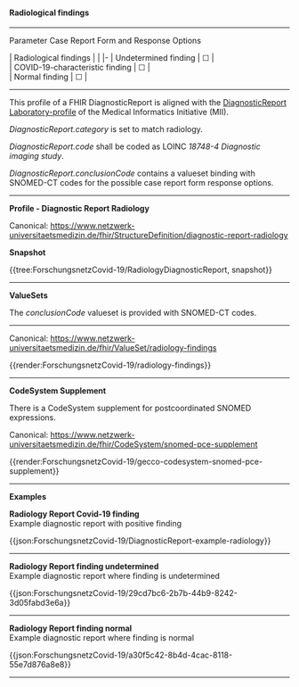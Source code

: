 #### Radiological findings

---

Parameter Case Report Form and Response Options

| Radiological findings |  |
|-
| Undetermined finding | &#9744; |  
| COVID-19-characteristic finding | &#9744; |  
| Normal finding | &#9744; |  

---

This profile of a FHIR DiagnosticReport is aligned with the [DiagnosticReport Laboratory-profile](https://www.medizininformatik-initiative.de/fhir/core/modul-labor/StructureDefinition/DiagnosticReportLab) of the Medical Informatics Initiative (MII). 

*DiagnosticReport.category* is set to match radiology.

*DiagnosticReport.code* shall be coded as LOINC *18748-4 Diagnostic imaging study*.

*DiagnosticReport.conclusionCode* contains a valueset binding with SNOMED-CT codes for the possible case report form response options.

---

**Profile - Diagnostic Report Radiology**

Canonical: https://www.netzwerk-universitaetsmedizin.de/fhir/StructureDefinition/diagnostic-report-radiology

**Snapshot**

{{tree:ForschungsnetzCovid-19/RadiologyDiagnosticReport, snapshot}}

---

**ValueSets**

The *conclusionCode* valueset is provided with SNOMED-CT codes.

---

Canonical: https://www.netzwerk-universitaetsmedizin.de/fhir/ValueSet/radiology-findings

{{render:ForschungsnetzCovid-19/radiology-findings}}

---

**CodeSystem Supplement**

There is a CodeSystem supplement for postcoordinated SNOMED expressions.

Canonical: https://www.netzwerk-universitaetsmedizin.de/fhir/CodeSystem/snomed-pce-supplement

{{render:ForschungsnetzCovid-19/gecco-codesystem-snomed-pce-supplement}}

---

**Examples**

**Radiology Report Covid-19 finding**
<br>
Example diagnostic report with positive finding

{{json:ForschungsnetzCovid-19/DiagnosticReport-example-radiology}} 

---

**Radiology Report finding undetermined**
<br>
Example diagnostic report where finding is undetermined

{{json:ForschungsnetzCovid-19/29cd7bc6-2b7b-44b9-8242-3d05fabd3e6a}} 

---

**Radiology Report finding normal**
<br>
Example diagnostic report where finding is normal

{{json:ForschungsnetzCovid-19/a30f5c42-8b4d-4cac-8118-55e7d876a8e8}} 

---